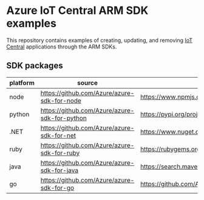 # Azure IoT Central ARM SDK examples

This repository contains examples of creating, updating, and removing [IoT Central](https://aka.ms/iotcentral) applications through the ARM SDKs.

## SDK packages

| platform | source | package |
|--|--- |----|
| node | https://github.com/Azure/azure-sdk-for-node | https://www.npmjs.com/package/azure-arm-iotcentral |
| python | https://github.com/Azure/azure-sdk-for-python | https://pypi.org/project/azure-mgmt-iotcentral |
| .NET | https://github.com/Azure/azure-sdk-for-net | https://www.nuget.org/packages/Microsoft.Azure.Management.IotCentral |
| ruby | https://github.com/Azure/azure-sdk-for-ruby | https://rubygems.org/gems/azure_mgmt_iot_central |
| java | https://github.com/Azure/azure-sdk-for-java | https://search.maven.org/search?q=a:azure-mgmt-iotcentral |
| go | https://github.com/Azure/azure-sdk-for-go | https://github.com/Azure/azure-sdk-for-go/ |
